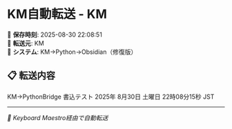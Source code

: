 # KM自動転送 - KM

📅 **保存時刻**: 2025-08-30 22:08:51  
📱 **転送元**: KM  
🔧 **システム**: KM→Python→Obsidian（修復版）

## 📋 転送内容

KM→PythonBridge 書込テスト 2025年 8月30日 土曜日 22時08分15秒 JST


---

*🤖 Keyboard Maestro経由で自動転送*
